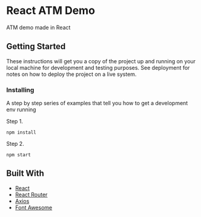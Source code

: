 # React ATM Demo

ATM demo made in React

## Getting Started

These instructions will get you a copy of the project up and running on your local machine for development and testing purposes. See deployment for notes on how to deploy the project on a live system.

### Installing

A step by step series of examples that tell you how to get a development env running

Step 1.

```
npm install
```

Step 2.

```
npm start
```

## Built With

- [React](https://reactjs.org/)
- [React Router](https://reacttraining.com/react-router/web/example/basic)
- [Axios](https://github.com/axios/axios)
- [Font Awesome](https://fontawesome.com/)
